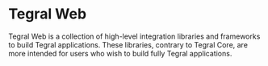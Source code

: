 # Tegral Web

Tegral Web is a collection of high-level integration libraries and frameworks to build Tegral applications. These libraries, contrary to Tegral Core, are more intended for users who wish to build fully Tegral applications.
